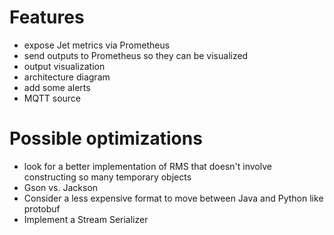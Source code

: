 # Features
- expose Jet metrics via Prometheus
- send outputs to Prometheus so they can be visualized
- output visualization
- architecture diagram
- add some alerts
- MQTT source

# Possible optimizations
- look for a better implementation of RMS that doesn't involve constructing so many temporary objects
- Gson vs. Jackson
- Consider a less expensive format to move between Java and Python like protobuf
- Implement a Stream Serializer

